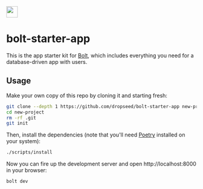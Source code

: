 <img src="https://boltframework.dev/assets/bolthead.svg" width="30" height="30">

# bolt-starter-app

This is the app starter kit for [Bolt](https://boltframework.dev/),
which includes everything you need for a database-driven app with users.

## Usage

Make your own copy of this repo by cloning it and starting fresh:

```bash
git clone --depth 1 https://github.com/dropseed/bolt-starter-app new-project
cd new-project
rm -rf .git
git init
```

Then, install the dependencies (note that you'll need [Poetry](https://python-poetry.org/) installed on your system):

```bash
./scripts/install
```

Now you can fire up the development server and open http://localhost:8000 in your browser:

```bash
bolt dev
```

